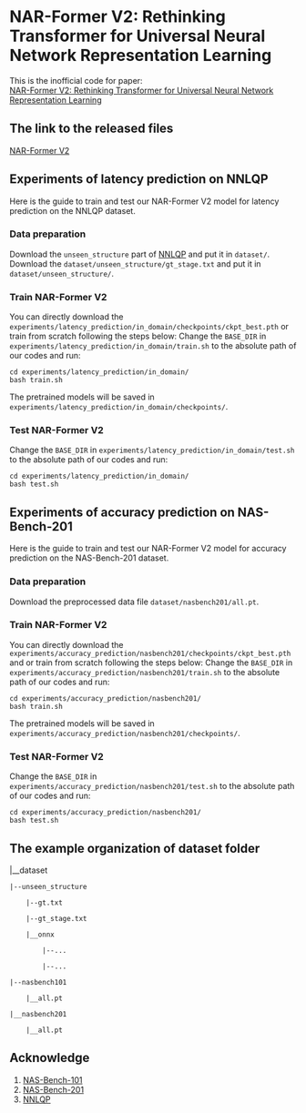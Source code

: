 # NAR-Former V2: Rethinking Transformer for Universal Neural Network Representation Learning

This is the inofficial code for paper:<br> 
[NAR-Former V2: Rethinking Transformer for Universal Neural Network Representation Learning](https://arxiv.org/abs/2306.10792)

## The link to the released files
[NAR-Former V2](https://drive.google.com/drive/folders/1JtErGuWwPoR9lobxmT_u2BHI57hSAnLV?usp=sharing)

## Experiments of latency prediction on NNLQP
Here is the guide to train and test our NAR-Former V2 model for latency prediction on the NNLQP dataset.

### Data preparation
Download the `unseen_structure` part of [NNLQP](https://github.com/ModelTC/NNLQP) and put it in `dataset/`. Download the `dataset/unseen_structure/gt_stage.txt` and put it in `dataset/unseen_structure/`.

### Train NAR-Former V2
You can directly download the `experiments/latency_prediction/in_domain/checkpoints/ckpt_best.pth` or train from scratch following the steps below:
Change the `BASE_DIR` in `experiments/latency_prediction/in_domain/train.sh` to the absolute path of our codes and run:

```
cd experiments/latency_prediction/in_domain/
bash train.sh
```

The pretrained models will be saved in `experiments/latency_prediction/in_domain/checkpoints/`.

### Test NAR-Former V2

Change the `BASE_DIR` in `experiments/latency_prediction/in_domain/test.sh` to the absolute path of our codes and run:
```
cd experiments/latency_prediction/in_domain/
bash test.sh
```

## Experiments of accuracy prediction on NAS-Bench-201
Here is the guide to train and test our NAR-Former V2 model for accuracy prediction on the NAS-Bench-201 dataset.

### Data preparation
Download the preprocessed data file `dataset/nasbench201/all.pt`.

### Train NAR-Former V2
You can directly download the `experiments/accuracy_prediction/nasbench201/checkpoints/ckpt_best.pth` and or train from scratch following the steps below:
Change the `BASE_DIR` in `experiments/accuracy_prediction/nasbench201/train.sh` to the absolute path of our codes and run:
```
cd experiments/accuracy_prediction/nasbench201/
bash train.sh
```
The pretrained models will be saved in `experiments/accuracy_prediction/nasbench201/checkpoints/`.

### Test NAR-Former V2
Change the `BASE_DIR` in `experiments/accuracy_prediction/nasbench201/test.sh` to the absolute path of our codes and run:
```
cd experiments/accuracy_prediction/nasbench201/
bash test.sh
```
## The example organization of dataset folder

|__dataset

    |--unseen_structure

        |--gt.txt

        |--gt_stage.txt

        |__onnx

            |--...

            |--...

    |--nasbench101

        |__all.pt

    |__nasbench201

        |__all.pt

## Acknowledge
1. [NAS-Bench-101](https://github.com/google-research/nasbench)
2. [NAS-Bench-201](https://github.com/D-X-Y/NAS-Bench-201)
3. [NNLQP](https://github.com/auroua/NPENASv1)